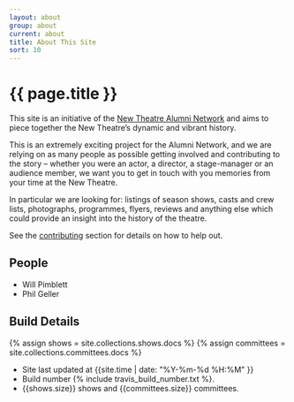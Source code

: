```yaml
---
layout: about
group: about
current: about
title: About This Site
sort: 10
---
```


# <i class="octicon octicon-circuit-board"></i> {{ page.title }}

This site is an initiative of the [New Theatre Alumni Network](http://newtheatre.org.uk/alumni) and aims to piece together the New Theatre’s dynamic and vibrant history.

This is an extremely exciting project for the Alumni Network, and we are relying on as many people as possible getting involved and contributing to the story – whether you were an actor, a director, a stage-manager or an audience member, we want you to get in touch with you memories from your time at the New Theatre.

In particular we are looking for: listings of season shows, casts and crew lists, photographs, programmes, flyers, reviews and anything else which could provide an insight into the history of the theatre.

See the [contributing](/contributing/) section for details on how to help out.

<div class="grid-row">

<div class="grid-8" markdown="1">

## People

- Will Pimblett
- Phil Geller

</div>
<div class="grid-8" markdown="1">

## Build Details

{% assign shows = site.collections.shows.docs %}
{% assign committees = site.collections.committees.docs %}

- Site last updated at {{site.time | date: "%Y-%m-%d %H:%M" }}
- Build number {% include travis_build_number.txt %}.
- {{shows.size}} shows and {{committees.size}} committees.

</div>

</div>

